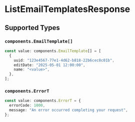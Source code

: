 # ListEmailTemplatesResponse


## Supported Types

### `components.EmailTemplate[]`

```typescript
const value: components.EmailTemplate[] = [
  {
    uuid: "123e4567-77e1-4d62-b818-22b6cec8c01b",
    editDate: "2025-05-01 12:00:00",
    name: "<value>",
  },
];
```

### `components.ErrorT`

```typescript
const value: components.ErrorT = {
  errorCode: 1000,
  message: "An error occurred completing your request",
};
```

